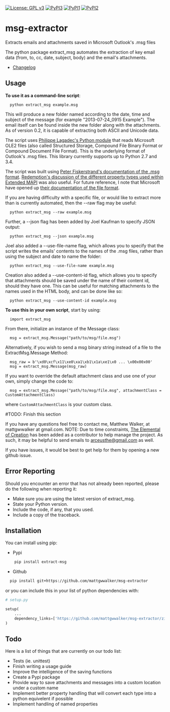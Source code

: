[![License: GPL v3](https://img.shields.io/badge/License-GPLv3-blue.svg)](LICENSE.txt)
[![PyPI3](https://img.shields.io/badge/pypi-0.20.6-blue.svg)](https://pypi.org/project/extract-msg/0.20.6/)
[![PyPI1](https://img.shields.io/badge/python-2.7+-brightgreen.svg)](https://www.python.org/downloads/release/python-2715/)
[![PyPI2](https://img.shields.io/badge/python-3.6+-brightgreen.svg)](https://www.python.org/downloads/release/python-367/)


msg-extractor
=============

Extracts emails and attachments saved in Microsoft Outlook's .msg files

The python package extract_msg automates the extraction of key email data (from, to, cc, date, subject, body) and the email's attachments.

* [Changelog](CHANGELOG.md)

Usage
-----

**To use it as a command-line script**:
```
  python extract_msg example.msg
```


This will produce a new folder named according to the date, time and subject of the message (for example "2013-07-24_0915 Example").  The email itself can be found inside the new folder along with the attachments.  As of version 0.2, it is capable of extracting both ASCII and Unicode data.

The script uses <a href="http://www.decalage.info/python/olefileio">Philippe Lagadec's Python module</a> that reads Microsoft OLE2 files (also called Structured Storage, Compound File Binary Format or Compound Document File Format).  This is the underlying format of Outlook's .msg files.  This library currently supports up to Python 2.7 and 3.4.

The script was built using <a href="http://www.fileformat.info/format/outlookmsg/index.htm">Peter Fiskerstrand's documentation of the .msg format</a>.  <a href="http://www.dimastr.com/redemption/utils.htm">Redemption's discussion of the different property types used within Extended MAPI</a> was also useful.  For future reference, I note that Microsoft have opened up <a href="http://msdn.microsoft.com/en-us/library/cc463912%28v=exchg.80%29.aspx">their documentation of the file format</a>.

If you are having difficulty with a specific file, or would like to extract more than is currently automated, then the --raw flag may be useful:
```
  python extract_msg --raw example.msg
```

Further, a --json flag has been added by Joel Kaufman to specify JSON output:
```
  python extract_msg --json example.msg
```

Joel also added a --use-file-name flag, which allows you to specify that the script writes the emails' contents to the names of the .msg files, rather than using the subject and date to name the folder:
```
  python extract_msg --use-file-name example.msg
```

Creation also added a --use-content-id flag, which allows you to specify that attachments should be saved under the name of their content id, should they have one.  This can be useful for matching attachments to the names used in the HTML body, and can be done like so:
```
  python extract_msg --use-content-id example.msg
```

**To use this in your own script**, start by using:
```
  import extract_msg
```

From there, initialize an instance of the Message class:
```
  msg = extract_msg.Message("path/to/msg/file.msg")
```

Alternatively, if you wish to send a msg binary string instead of a file to the ExtractMsg.Message Method:
```
  msg_raw = b'\xd0\xcf\x11\xe0\xa1\xb1\x1a\xe1\x0 ... \x00x00x00'
  msg = extract_msg.Message(msg_raw)
```

If you want to override the default attachment class and use one of your own, simply change the code to:
```
  msg = extract_msg.Message("path/to/msg/file.msg", attachmentClass = CustomAttachmentClass)
```
where `CustomAttachmentClass` is your custom class.

#TODO: Finish this section


If you have any questions feel free to contact me, Matthew Walker, at mattgwwalker at gmail.com.
NOTE: Due to time constraints, <a href="https://github.com/TheElementalOfCreation">The Elemental of Creation</a> has been added as a contributor to help manage the project.  As such, it may be helpful to send emails to arceusthe@gmail.com as well.

If you have issues, it would be best to get help for them by opening a new github issue.

Error Reporting
------------
Should you encounter an error that has not already been reported, please do the following when reporting it:
* Make sure you are using the latest version of extract_msg.
* State your Python version.
* Include the code, if any, that you used.
* Include a copy of the traceback.

Installation
------------

You can install using pip:

* Pypi
```bash
    pip install extract-msg
```

* Github
```sh
  pip install git+https://github.com/mattgwwalker/msg-extractor
```

or you can include this in your list of python dependencies with:
```python
# setup.py

setup(
    ...
    dependency_links=['https://github.com/mattgwwalker/msg-extractor/zipball/master'],
)
```

Todo
------------
Here is a list of things that are currently on our todo list:
* Tests (ie. unittest)
* Finish writing a usage guide
* Improve the intelligence of the saving functions
* Create a Pypi package
* Provide way to save attachments and messages into a custom location under a custom name
* Implement better property handling that will convert each type into a python equivelent if possible
* Implement handling of named properties
